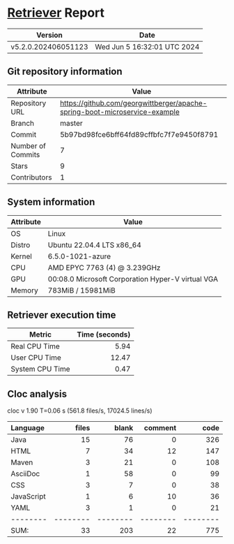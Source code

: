 # [Retriever](https://github.com/PalladioSimulator/Palladio-ReverseEngineering-Retriever) Report
| Version | Date |
| ------- | ---- |
| v5.2.0.202406051123 | Wed Jun  5 16:32:01 UTC 2024 |

## Git repository information
|      Attribute    | Value |
| ----------------- | ----- |
| Repository URL    | https://github.com/georgwittberger/apache-spring-boot-microservice-example |
| Branch            | master |
| Commit            | 5b97bd98fce6bff64fd89cffbfc7f7e9450f8791 |
| Number of Commits | 7 |
| Stars             | 9 |
| Contributors      | 1 |


## System information
| Attribute | Value |
| --------- | ----- |
| OS | Linux  |
| Distro | Ubuntu 22.04.4 LTS x86_64  |
| Kernel | 6.5.0-1021-azure  |
| CPU | AMD EPYC 7763 (4) @ 3.239GHz  |
| GPU | 00:08.0 Microsoft Corporation Hyper-V virtual VGA  |
| Memory | 783MiB / 15981MiB  |

## Retriever execution time
| Metric | Time (seconds) |
| --- | ---: |
| Real CPU Time | 5.94 |
| User CPU Time | 12.47 |
| System CPU Time | 0.47 |
<!--
Explainations:
- __Real CPU Time__: actual time the command has run (can be less than total time spent in user and system mode for multi-threaded processes)
- __User CPU Time__: time the command has spent running in user mode
- __System CPU Time__: time the command has spent running in system or kernel mode
-->

## Cloc analysis
cloc v 1.90  T=0.06 s (561.8 files/s, 17024.5 lines/s)

Language|files|blank|comment|code
:-------|-------:|-------:|-------:|-------:
Java|15|76|0|326
HTML|7|34|12|147
Maven|3|21|0|108
AsciiDoc|1|58|0|99
CSS|3|7|0|38
JavaScript|1|6|10|36
YAML|3|1|0|21
--------|--------|--------|--------|--------
SUM:|33|203|22|775
